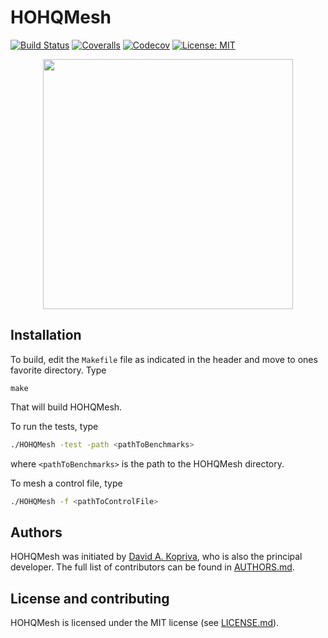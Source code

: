 # HOHQMesh

[![Build Status](https://github.com/trixi-framework/HOHQMesh/workflows/CI/badge.svg)](https://github.com/trixi-framework/HOHQMesh/actions?query=workflow%3ACI)
[![Coveralls](https://coveralls.io/repos/github/trixi-framework/HOHQMesh/badge.svg?branch=master)](https://coveralls.io/github/trixi-framework/HOHQMesh?branch=master)
[![Codecov](https://codecov.io/gh/trixi-framework/HOHQMesh/branch/master/graph/badge.svg)](https://codecov.io/gh/trixi-framework/HOHQMesh)
[![License: MIT](https://img.shields.io/badge/License-MIT-success.svg)](https://opensource.org/licenses/MIT)

<p align="center">
  <img width="400px" src="https://user-images.githubusercontent.com/3637659/121807910-6f361080-cc56-11eb-80da-a205f58c88c5.png" />
</p>

## Installation
To build, edit the `Makefile` file as indicated in the header and move to
ones favorite directory. Type
```shell
make
```
That will build HOHQMesh.

To run the tests, type
```bash
./HOHQMesh -test -path <pathToBenchmarks>
```
where `<pathToBenchmarks>` is the path to the HOHQMesh directory.

To mesh a control file, type
```bash
./HOHQMesh -f <pathToControlFile>
```

## Authors
HOHQMesh was initiated by
[David A. Kopriva](https://www.math.fsu.edu/~kopriva/), who is also the principal developer.
The full list of contributors can be found in [AUTHORS.md](AUTHORS.md).


## License and contributing
HOHQMesh is licensed under the MIT license (see [LICENSE.md](LICENSE.md)).
